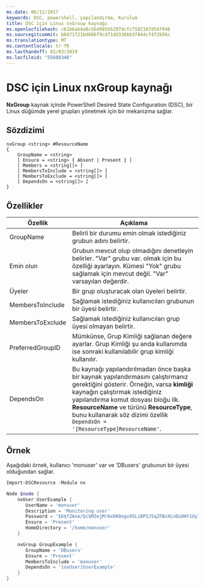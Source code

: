 ```yaml
---
ms.date: 06/12/2017
keywords: DSC, powershell, yapılandırma, Kurulum
title: DSC için Linux nxGroup kaynağı
ms.openlocfilehash: c61b6ab4a8c56d085b5297dcfc7582187d54f946
ms.sourcegitcommit: b6871f21bd666f9cd71dd336bb3f844cf472b56c
ms.translationtype: MT
ms.contentlocale: tr-TR
ms.lasthandoff: 02/03/2019
ms.locfileid: "55688346"
---
```

# <a name="dsc-for-linux-nxgroup-resource"></a>DSC için Linux nxGroup kaynağı

**NxGroup** kaynak içinde PowerShell Desired State Configuration (DSC), bir Linux düğümde yerel grupları yönetmek için bir mekanizma sağlar.

## <a name="syntax"></a>Sözdizimi

```
nxGroup <string> #ResourceName
{
    GroupName = <string>
    [ Ensure = <string> { Absent | Present } ]
    [ Members = <string[]> ]
    [ MembersToInclude = <string[]> ]
    [ MembersToExclude = <string[]> ]
    [ DependsOn = <string[]> ]
}
```

## <a name="properties"></a>Özellikler

|  Özellik |  Açıklama |
|---|---|
| GroupName| Belirli bir durumu emin olmak istediğiniz grubun adını belirtir.|
| Emin olun| Grubun mevcut olup olmadığını denetleyin belirler. "Var" grubu var. olmak için bu özelliği ayarlayın. Kümesi "Yok" grubu sağlamak için mevcut değil. "Var" varsayılan değerdir.|
| Üyeler| Bir grup oluşturacak olan üyeleri belirtir.|
| MembersToInclude| Sağlamak istediğiniz kullanıcıları grubunun bir üyesi belirtir.|
| MembersToExclude| Sağlamak istediğiniz kullanıcıları grup üyesi olmayan belirtir.|
| PreferredGroupID| Mümkünse, Grup Kimliği sağlanan değere ayarlar. Grup Kimliği şu anda kullanımda ise sonraki kullanılabilir grup kimliği kullanılır.|
| DependsOn | Bu kaynağı yapılandırılmadan önce başka bir kaynak yapılandırmasını çalıştırmanız gerektiğini gösterir. Örneğin, varsa **kimliği** kaynağın çalıştırmak istediğiniz yapılandırma komut dosyası bloğu ilk. **ResourceName** ve türünü **ResourceType**, bunu kullanarak söz dizimi özellik `DependsOn = '[ResourceType]ResourceName'`.|

## <a name="example"></a>Örnek

Aşağıdaki örnek, kullanıcı 'monuser' var ve 'DBusers' grubunun bir üyesi olduğundan sağlar.

```powershell
Import-DSCResource -Module nx

Node $node {
    nxUser UserExample {
       UserName = 'monuser'
       Description = 'Monitoring user'
       Password = '$6$fZAne/Qc$MZejMrOxDK0ogv9SLiBP5J5qZFBvXLnDu8HY1Oy7ycX.Y3C7mGPUfeQy3A82ev3zIabhDQnj2ayeuGn02CqE/0'
       Ensure = 'Present'
       HomeDirectory = '/home/monuser'
    }

    nxGroup GroupExample {
       GroupName = 'DBusers'
       Ensure = 'Present'
       MembersToInclude = 'monuser'
       DependsOn = '[nxUser]UserExample'
    }
}
```